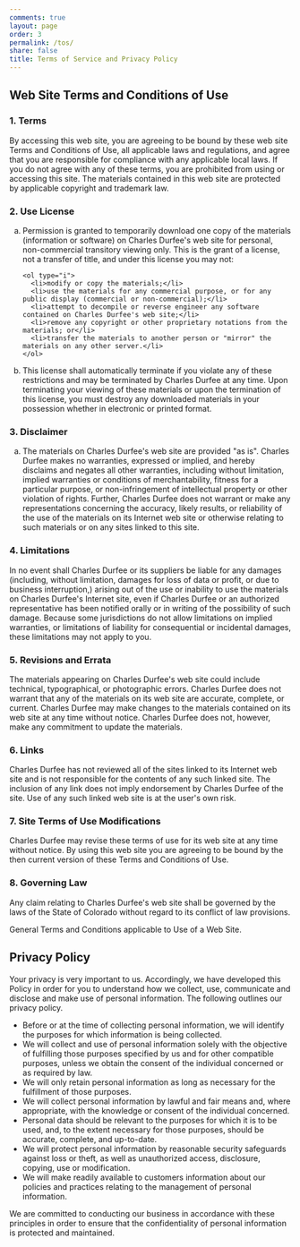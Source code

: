 ```yaml
---
comments: true
layout: page
order: 3
permalink: /tos/
share: false
title: Terms of Service and Privacy Policy
---
```


<h2>
  Web Site Terms and Conditions of Use
</h2>

<h3>
  1. Terms
</h3>

<p>
  By accessing this web site, you are agreeing to be bound by these
  web site Terms and Conditions of Use, all applicable laws and regulations,
  and agree that you are responsible for compliance with any applicable local
  laws. If you do not agree with any of these terms, you are prohibited from
  using or accessing this site. The materials contained in this web site are
  protected by applicable copyright and trademark law.
</p>

<h3>
  2. Use License
</h3>

<ol type="a">
  <li>
    Permission is granted to temporarily download one copy of the materials
    (information or software) on Charles Durfee's web site for personal,
    non-commercial transitory viewing only. This is the grant of a license,
    not a transfer of title, and under this license you may not:

    <ol type="i">
      <li>modify or copy the materials;</li>
      <li>use the materials for any commercial purpose, or for any public display (commercial or non-commercial);</li>
      <li>attempt to decompile or reverse engineer any software contained on Charles Durfee's web site;</li>
      <li>remove any copyright or other proprietary notations from the materials; or</li>
      <li>transfer the materials to another person or "mirror" the materials on any other server.</li>
    </ol>
  </li>
  <li>
    This license shall automatically terminate if you violate any of these restrictions and may be terminated by Charles Durfee at any time. Upon terminating your viewing of these materials or upon the termination of this license, you must destroy any downloaded materials in your possession whether in electronic or printed format.
  </li>
</ol>

<h3>
  3. Disclaimer
</h3>

<ol type="a">
  <li>
    The materials on Charles Durfee's web site are provided "as is". Charles Durfee makes no warranties, expressed or implied, and hereby disclaims and negates all other warranties, including without limitation, implied warranties or conditions of merchantability, fitness for a particular purpose, or non-infringement of intellectual property or other violation of rights. Further, Charles Durfee does not warrant or make any representations concerning the accuracy, likely results, or reliability of the use of the materials on its Internet web site or otherwise relating to such materials or on any sites linked to this site.
  </li>
</ol>

<h3>
  4. Limitations
</h3>

<p>
  In no event shall Charles Durfee or its suppliers be liable for any damages (including, without limitation, damages for loss of data or profit, or due to business interruption,) arising out of the use or inability to use the materials on Charles Durfee's Internet site, even if Charles Durfee or an authorized representative has been notified orally or in writing of the possibility of such damage. Because some jurisdictions do not allow limitations on implied warranties, or limitations of liability for consequential or incidental damages, these limitations may not apply to you.
</p>

<h3>
  5. Revisions and Errata
</h3>

<p>
  The materials appearing on Charles Durfee's web site could include technical, typographical, or photographic errors. Charles Durfee does not warrant that any of the materials on its web site are accurate, complete, or current. Charles Durfee may make changes to the materials contained on its web site at any time without notice. Charles Durfee does not, however, make any commitment to update the materials.
</p>

<h3>
  6. Links
</h3>

<p>
  Charles Durfee has not reviewed all of the sites linked to its Internet web site and is not responsible for the contents of any such linked site. The inclusion of any link does not imply endorsement by Charles Durfee of the site. Use of any such linked web site is at the user's own risk.
</p>

<h3>
  7. Site Terms of Use Modifications
</h3>

<p>
  Charles Durfee may revise these terms of use for its web site at any time without notice. By using this web site you are agreeing to be bound by the then current version of these Terms and Conditions of Use.
</p>

<h3>
  8. Governing Law
</h3>

<p>
  Any claim relating to Charles Durfee's web site shall be governed by the laws of the State of Colorado without regard to its conflict of law provisions.
</p>

<p>
  General Terms and Conditions applicable to Use of a Web Site.
</p>



<h2>
  Privacy Policy
</h2>

<p>
  Your privacy is very important to us. Accordingly, we have developed this Policy in order for you to understand how we collect, use, communicate and disclose and make use of personal information. The following outlines our privacy policy.
</p>

<ul>
  <li>
    Before or at the time of collecting personal information, we will identify the purposes for which information is being collected.
  </li>
  <li>
    We will collect and use of personal information solely with the objective of fulfilling those purposes specified by us and for other compatible purposes, unless we obtain the consent of the individual concerned or as required by law.    
  </li>
  <li>
    We will only retain personal information as long as necessary for the fulfillment of those purposes.
  </li>
  <li>
    We will collect personal information by lawful and fair means and, where appropriate, with the knowledge or consent of the individual concerned.
  </li>
  <li>
    Personal data should be relevant to the purposes for which it is to be used, and, to the extent necessary for those purposes, should be accurate, complete, and up-to-date.
  </li>
  <li>
    We will protect personal information by reasonable security safeguards against loss or theft, as well as unauthorized access, disclosure, copying, use or modification.
  </li>
  <li>
    We will make readily available to customers information about our policies and practices relating to the management of personal information.
  </li>
</ul>

<p>
  We are committed to conducting our business in accordance with these principles in order to ensure that the confidentiality of personal information is protected and maintained.
</p>    
